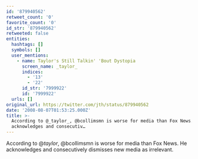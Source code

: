 ```yaml
---
id: '879940562'
retweet_count: '0'
favorite_count: '0'
id_str: '879940562'
retweeted: false
entities:
  hashtags: []
  symbols: []
  user_mentions:
    - name: Taylor's Still Talkin' 'Bout Dystopia
      screen_name: _taylor_
      indices:
        - '13'
        - '22'
      id_str: '7999922'
      id: '7999922'
  urls: []
original_url: https://twitter.com/jth/status/879940562
date: '2008-08-07T01:53:25.000Z'
title: >-
  According to @_taylor_, @bcollimsmn is worse for media than Fox News. He
  acknowledges and consecutiv…
---
```


According to @_taylor_, @bcollimsmn is worse for media than Fox News. He acknowledges and consecutively dismisses new media as irrelevant.